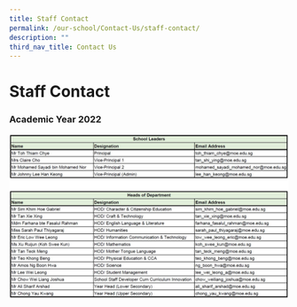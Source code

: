 ```yaml
---
title: Staff Contact
permalink: /our-school/Contact-Us/staff-contact/
description: ""
third_nav_title: Contact Us
---
```

# Staff Contact

### Academic Year 2022

![](/images/Our%20School/Contacts_SLsHODs.jpg)
